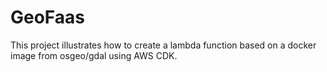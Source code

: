 # GeoFaas 

This project illustrates how to create a lambda function 
based on a docker image from osgeo/gdal using AWS CDK.


